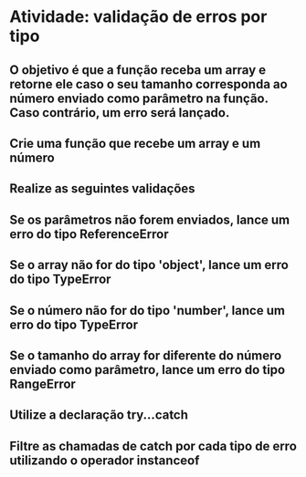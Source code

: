 # Atividade: validação de erros por tipo
## O objetivo é que a função receba um array e retorne ele caso o seu tamanho corresponda ao número enviado como parâmetro na função. Caso contrário, um erro será lançado.

## Crie uma função que recebe um array e um número
## Realize as seguintes validações
## Se os parâmetros não forem enviados, lance um erro do tipo ReferenceError
## Se o array não for do tipo 'object', lance um erro do tipo TypeError
## Se o número não for do tipo 'number', lance um erro do tipo TypeError
## Se o tamanho do array for diferente do número enviado como parâmetro, lance um erro do tipo RangeError
## Utilize a declaração try...catch
## Filtre as chamadas de catch por cada tipo de erro utilizando o operador instanceof
